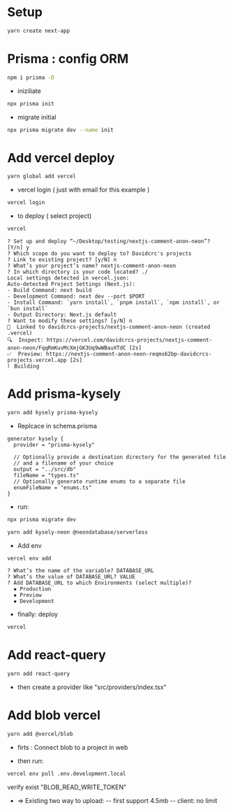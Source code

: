 # Setup

```bash
yarn create next-app
```

# Prisma : config ORM

```bash
npm i prisma -D
```

- iniziliate

```bash
npx prisma init
```

- migrate initial

```bash
npx prisma migrate dev --name init
```

# Add vercel deploy

```bash
yarn global add vercel
```

- vercel login ( just with email for this example )

```bash
vercel login
```

- to deploy ( select project)

```bash
vercel
```

```log
? Set up and deploy “~/Desktop/testing/nextjs-comment-anon-neon”? [Y/n] y
? Which scope do you want to deploy to? Davidcrc's projects
? Link to existing project? [y/N] n
? What’s your project’s name? nextjs-comment-anon-neon
? In which directory is your code located? ./
Local settings detected in vercel.json:
Auto-detected Project Settings (Next.js):
- Build Command: next build
- Development Command: next dev --port $PORT
- Install Command: `yarn install`, `pnpm install`, `npm install`, or `bun install`
- Output Directory: Next.js default
? Want to modify these settings? [y/N] n
🔗  Linked to davidcrcs-projects/nextjs-comment-anon-neon (created .vercel)
🔍  Inspect: https://vercel.com/davidcrcs-projects/nextjs-comment-anon-neon/FqqRmKuvMcXmjGK3Uq9wWBauXTdC [2s]
✅  Preview: https://nextjs-comment-anon-neon-reqms62bp-davidcrcs-projects.vercel.app [2s]
⠇ Building
```

# Add prisma-kysely

```bash
yarn add kysely prisma-kysely
```

- Replcace in schema.prisma

```prisma
generator kysely {
  provider = "prisma-kysely"

  // Optionally provide a destination directory for the generated file
  // and a filename of your choice
  output = "../src/db"
  fileName = "types.ts"
  // Optionally generate runtime enums to a separate file
  enumFileName = "enums.ts"
}
```

- run:

```bash
npx prisma migrate dev
```

```bash
yarn add kysely-neon @neondatabase/serverless
```

- Add env

```bash
vercel env add
```

```
? What’s the name of the variable? DATABASE_URL
? What’s the value of DATABASE_URL? VALUE
? Add DATABASE_URL to which Environments (select multiple)?
  ▪︎ Production
  ▪︎ Preview
  ▪︎ Development
```

- finally: deploy

```bash
vercel
```

# Add react-query

```bash
yarn add react-query
```

- then create a provider like "src/providers/index.tsx"

# Add blob vercel

```bash
yarn add @vercel/blob
```

- firts : Connect blob to a project in web

- then run:

```bash
vercel env pull .env.development.local
```

verify exist "BLOB_READ_WRITE_TOKEN"

- => Existing two way to upload:
  -- first support 4.5mb
  -- client: no limit
